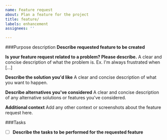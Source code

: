 ```yaml
---
name: Feature request
about: Plan a feature for the project
title: feature/
labels: enhancement
assignees: ''

---
```


###Purpose description
**Describe requested feature to be created**

**Is your feature request related to a problem? Please describe.**
A clear and concise description of what the problem is. Ex. I'm always frustrated when [...]

**Describe the solution you'd like**
A clear and concise description of what you want to happen.

**Describe alternatives you've considered**
A clear and concise description of any alternative solutions or features you've considered.

**Additional context**
Add any other context or screenshots about the feature request here.

###Tasks
- [ ] **Describe the tasks to be performed for the requested feature**
